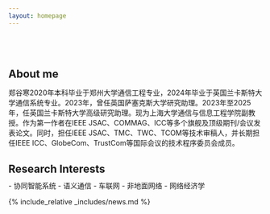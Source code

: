 ```yaml
---
layout: homepage
---
```


<h1 id="about-me"></h1>

<h2 style="margin: 80px 0px 10px;">About me</h2>

<!-- I am currently an Assistant Professor at the [Center for Advanced Control and Smart Operations (CACSO)](https://cacso.nju.edu.cn/main.psp), [Nanjing University, Suzhou Campus](https://www.nju.edu.cn).  -->

<!-- I received my B.S. in Applied Physics from the [University of Science and Technology of China](https://www.ustc.edu.cn/) in 2015, followed by a Ph.D. in Microelectronics and Solid-State Electronics from the [University of Chinese Academy of Sciences](https://www.ucas.ac.cn/) in 2020. From 2021 to 2024, I served as a Research Associate in the [Department of Mechanical and Automation Engineering](https://www4.mae.cuhk.edu.hk/) and the [Multi-Scale Medical Robotics Center](https://www.mrc-cuhk.com/) at [The Chinese University of Hong Kong](https://www.cuhk.edu.hk/english/index.html), under the guidance of [Prof. Shing Shin Cheng](https://sites.google.com/view/surgicalroboticslab). -->


郑谷寒2020年本科毕业于郑州大学通信工程专业，2024年毕业于英国兰卡斯特大学通信系统专业。2023年，曾任英国萨塞克斯大学研究助理。2023年至2025年，任英国兰卡斯特大学高级研究助理。现为上海大学通信与信息工程学院副教授。作为第一作者在IEEE JSAC、COMMAG、ICC等多个旗舰及顶级期刊/会议发表论文。同时，担任IEEE JSAC、TMC、TWC、TCOM等技术审稿人，并长期担任IEEE ICC、GlobeCom、TrustCom等国际会议的技术程序委员会成员。

<h2 style="margin: 30px 0px 10px;">Research Interests</h2>
- 协同智能系统
- 语义通信
- 车联网
- 非地面网络
- 网络经济学
  


<!-- <strong style="color:#e74d3c; font-weight:600"><strong style="color:#e74d3c; font-weight:600">I am actively looking for self-motivated Ph.D. students with interests in computer vision and machine learning. If you are interested, please send me an email.</strong></strong> -->

{% include_relative _includes/news.md %}

<!-- {% include_relative _includes/contact.md %} -->
